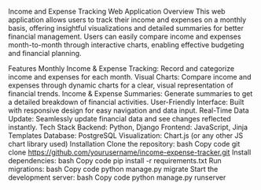 Income and Expense Tracking Web Application
Overview
This web application allows users to track their income and expenses on a monthly basis, offering insightful visualizations and detailed summaries for better financial management. Users can easily compare income and expenses month-to-month through interactive charts, enabling effective budgeting and financial planning.

Features
Monthly Income & Expense Tracking: Record and categorize income and expenses for each month.
Visual Charts: Compare income and expenses through dynamic charts for a clear, visual representation of financial trends.
Income & Expense Summaries: Generate summaries to get a detailed breakdown of financial activities.
User-Friendly Interface: Built with responsive design for easy navigation and data input.
Real-Time Data Update: Seamlessly update financial data and see changes reflected instantly.
Tech Stack
Backend: Python, Django
Frontend: JavaScript, Jinja Templates
Database: PostgreSQL
Visualization: Chart.js (or any other JS chart library used)
Installation
Clone the repository:
bash
Copy code
git clone https://github.com/yourusername/income-expense-tracker.git
Install dependencies:
bash
Copy code
pip install -r requirements.txt
Run migrations:
bash
Copy code
python manage.py migrate
Start the development server:
bash
Copy code
python manage.py runserver
